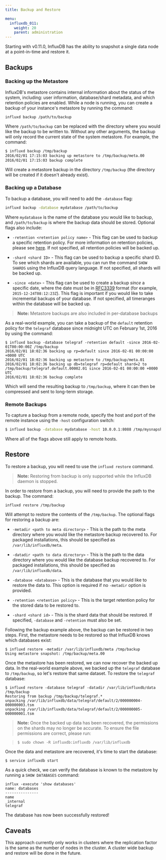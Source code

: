 ```yaml
---
title: Backup and Restore

menu:
  influxdb_011:
    weight: 20
    parent: administration
---
```


Starting with v0.11.0, InfluxDB has the ability to snapshot a single
data node at a point-in-time and restore it.

## Backups

### Backing up the Metastore

InfluxDB's metastore contains internal information about the status of
the system, including: user information, database/shard metadata, and
which retention policies are enabled. While a node is running, you can
create a backup of your instance's metastore by running the command:

```
influxd backup /path/to/backup
```

Where `/path/to/backup` can be replaced with the directory where you
would like the backup to be written to. Without any other arguments,
the backup will only record the current state of the system
metastore. For example, the command:

```bash
$ influxd backup /tmp/backup
2016/02/01 17:15:03 backing up metastore to /tmp/backup/meta.00
2016/02/01 17:15:03 backup complete
```

Will create a metastore backup in the directory `/tmp/backup` (the
directory will be created if it doesn't already exist).

### Backing up a Database

To backup a database, you will need to add the `-database` flag:

```bash
influxd backup -database mydatabase /path/to/backup
```

Where `mydatabase` is the name of the database you would like to
backup, and `/path/to/backup` is where the backup data should be
stored. Optional flags also include:

- `-retention <retention policy name>` - This flag can be used to
  backup a specific retention policy. For more information on
  retention policies, please see
  [here](/influxdb/v0.11/query_language/database_management/#retention-policy-management). If
  not specified, all retention policies will be backed up.

- `-shard <shard ID>` - This flag can be used to backup a specific
  shard ID. To see which shards are available, you can run the command
  `SHOW SHARDS` using the InfluxDB query language. If not specified,
  all shards will be backed up.

- `-since <date>` - This flag can be used to create a backup _since_ a
  specific date, where the date must be in
  [RFC3339](https://www.ietf.org/rfc/rfc3339.txt) format (for example,
  `2015-12-24T08:12:23Z`). This flag is important if you would like to
  take incremental backups of your database. If not specified, all
  timeranges within the database will be backed up.

> **Note:** Metastore backups are also included in per-database backups

As a real-world example, you can take a backup of the `default`
retention policy for the `telegraf` database since midnight UTC on
February 1st, 2016 by using the command:

```
$ influxd backup -database telegraf -retention default -since 2016-02-01T00:00:00Z /tmp/backup
2016/02/01 18:02:36 backing up rp=default since 2016-02-01 00:00:00 +0000 UTC
2016/02/01 18:02:36 backing up metastore to /tmp/backup/meta.01
2016/02/01 18:02:36 backing up db=telegraf rp=default shard=2 to /tmp/backup/telegraf.default.00002.01 since 2016-02-01 00:00:00 +0000 UTC
2016/02/01 18:02:36 backup complete
```

Which will send the resulting backup to `/tmp/backup`, where it can
then be compressed and sent to long-term storage.

### Remote Backups

To capture a backup from a remote node, specify the host and port of
the remote instance using the `-host` configuration switch:

```bash
$ influxd backup -database mydatabase -host 10.0.0.1:8088 /tmp/mysnapshot
```

Where all of the flags above still apply to remote hosts.

## Restore

To restore a backup, you will need to use the `influxd restore` command.

> **Note:** Restoring from backup is only supported while the InfluxDB daemon is stopped.

In order to restore from a backup, you will need to provide the path
to the backup. The command:

```
influxd restore /tmp/backup
```

Will attempt to restore the contents of the `/tmp/backup`. The
optional flags for restoring a backup are:

- `-metadir <path to meta directory>` - This is the path to the meta
  directory where you would like the metastore backup recovered
  to. For packaged installations, this should be specified as
  `/var/lib/influxdb/meta`.

- `-datadir <path to data directory>` - This is the path to the data
  directory where you would like the database backup recovered to. For
  packaged installations, this should be specified as
  `/var/lib/influxdb/data`.

- `-database <database>` - This is the database that you would like to
  restore the data to. This option is required if no `-metadir` option
  is provided.

- `-retention <retention policy>` - This is the target retention policy
  for the stored data to be restored to.

- `-shard <shard id>` - This is the shard data that should be
  restored. If specified, `-database` and `-retention` must also be
  set.

Following the backup example above, the backup can be restored in two
steps. First, the metastore needs to be restored so that InfluxDB
knows which databases exist:

```
$ influxd restore -metadir /var/lib/influxdb/meta /tmp/backup
Using metastore snapshot: /tmp/backup/meta.00
```

Once the metastore has been restored, we can now recover the backed up
data. In the real-world example above, we backed up the `telegraf`
database to `/tmp/backup`, so let's restore that same dataset. To
restore the `telegraf` database:

```
$ influxd restore -database telegraf -datadir /var/lib/influxdb/data /tmp/backup                                                                         
Restoring from backup /tmp/backup/telegraf.*
unpacking /var/lib/influxdb/data/telegraf/default/2/000000004-000000003.tsm
unpacking /var/lib/influxdb/data/telegraf/default/2/000000005-000000001.tsm
```

> **Note:** Once the backed up data has been recovered, the
permissions on the shards may no longer be accurate. To ensure
the file permissions are correct, please run:

> `$ sudo chown -R influxdb:influxdb /var/lib/influxdb`

Once the data and metastore are recovered, it's time to start the database:

```bash
$ service influxdb start
```

As a quick check, we can verify the database is known to the metastore
by running a `SHOW DATABASES` command:

```
influx -execute 'show databases'
name: databases
---------------
name
_internal
telegraf
```

The database has now been successfully restored!

## Caveats

This approach currently only works in clusters where the replication factor is the same as the number of nodes in the cluster.
A cluster wide backup and restore will be done in the future.
